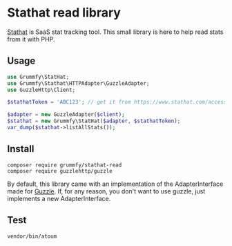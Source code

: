 # Stathat read library

[Stathat](https://www.stathat.com/) is SaaS stat tracking tool.
This small library is here to help read stats from it with PHP.

## Usage

```php
use Grummfy\StatHat;
use Grummfy\Stathat\HTTPAdapter\GuzzleAdapter;
use GuzzleHttp\Client;

$stathatToken = 'ABC123'; // get it from https://www.stathat.com/access

$adapter = new GuzzleAdapter($client);
$stathat = new Grummfy\StatHat($adapter, $stathatToken);
var_dump($stathat->listAllStats());
```

## Install
 
```
composer require grummfy/stathat-read
composer require guzzlehttp/guzzle
```

By default, this library came with an implementation of the AdapterInterface made for [Guzzle](http://docs.guzzlephp.org).
If, for any reason, you don't want to use guzzle, just implements a new AdapterInterface.

## Test

```
vendor/bin/atoum
```
